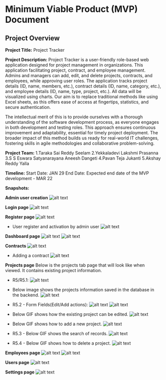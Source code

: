 # Minimum Viable Product (MVP) Document

## Project Overview

**Project Title:** Project Tracker 

**Project Description:** Project Tracker is a user-friendly role-based web application designed for project management in organizations. This application facilitating project, contract, and employee management. Admins and managers can add, edit, and delete projects, contracts, and employees, while approving user roles. The application tracks project details (ID, name, members, etc.), contract details (ID, name, category, etc.), and employee details (ID, name, type, project, etc.). All data will be visualized using charts. Our aim is to replace traditional methods like using Excel sheets, as this offers ease of access at fingertips, statistics, and secure authentication.

The intellectual merit of this is to provide ourselves with a thorough understanding of the software development process, as everyone engages in both development and testing roles. This approach ensures continuous improvement and adaptability, essential for timely project deployment. The broader impact of this method builds us ready for real-world IT challenges, fostering skills in agile methodologies and collaborative problem-solving.

**Project Team:**
    1.Taraka Sai Reddy Seelam
    2.Yekkaladevi Lakshmi Prasanna
    3.S S Eswara Satyanarayana Aneesh Dangeti
    4.Pavan Teja Jukanti
    5.Akshay Reddy Yalla

**Timeline:**
    Start Date:  JAN 29
    End Date: Expected end date of the MVP development - MAR 22

**Snapshots:**

**Admin user creation**
![alt text](<admin user.png>)

**Login page**
![alt text](<login page.png>)

**Register page**
![alt text](register.png)

* User register and activation by admin user
![alt text](Admin.gif)

**Dashboard page**
![alt text](dashboard-1.png)
![alt text](Dashboard.gif)

**Contracts**
![alt text](<contracts page.png>)

* Adding a contract
![alt text](Contarct.gif)

**Projects page**
Below is the projects tab page that will look like when viewed. It contains existing project information.

* R5/R5.1:
![alt text](<projects listing.png>)

* Below image shows the projects information saved in the database in the backend.
![alt text](projects_in_DB.png)

* R5.2 - Form Fields(Edit/Add actions):
![alt text](editproject.png) 
![alt text](addproject.png)

* Below GIF shows how the existing project can be edited.
![alt text](edit_project.gif)

* Below GIF shows how to add a new project.
![alt text](add_project.gif)

* R5.3 - Below GIF shows the search of records.
![alt text](search.gif)

* R5.4 - Below GIF shows how to delete a project.
![alt text](delete.gif)

**Employees page**
![alt text](<employees page.png>)
![alt text](Employees.gif)

**Users page**
![alt text](<users page.png>)

**Settings page**
![alt text](settings.png)

